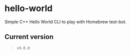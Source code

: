 # hello-world

Simple C++ Hello World CLI to play with Homebrew test-bot.

## Current version

> `v9.0.0`
